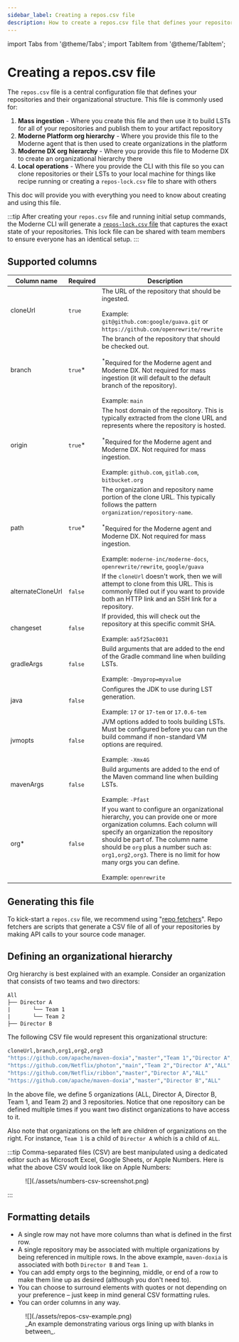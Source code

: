 ```yaml
---
sidebar_label: Creating a repos.csv file
description: How to create a repos.csv file that defines your repositories and, potentially, an organizational hierarchy for them.
---
```


import Tabs from '@theme/Tabs';
import TabItem from '@theme/TabItem';

# Creating a repos.csv file

The `repos.csv` file is a central configuration file that defines your repositories and their organizational structure. This file is commonly used for:

1. **Mass ingestion** - Where you create this file and then use it to build LSTs for all of your repositories and publish them to your artifact repository
2. **Moderne Platform org hierarchy** - Where you provide this file to the Moderne agent that is then used to create organizations in the platform
3. **Moderne DX org hierarchy** - Where you provide this file to Moderne DX to create an organizational hierarchy there
4. **Local operations** - Where you provide the CLI with this file so you can clone repositories or their LSTs to your local machine for things like recipe running or creating a `repos-lock.csv` file to share with others

This doc will provide you with everything you need to know about creating and using this file.

:::tip
After creating your `repos.csv` file and running initial setup commands, the Moderne CLI will generate a [`repos-lock.csv` file](../how-to-guides/repos-lock-csv.md) that captures the exact state of your repositories. This lock file can be shared with team members to ensure everyone has an identical setup.
:::

## Supported columns



| Column name       | Required | Description                                                                                                                                                                                                                                                                                                                                                                                                                     |
|-------------------|----------|---------------------------------------------------------------------------------------------------------------------------------------------------------------------------------------------------------------------------------------------------------------------------------------------------------------------------------------------------------------------------------------------------------------------------------|
| cloneUrl          | `true`   | The URL of the repository that should be ingested. <br /><br />Example: `git@github.com:google/guava.git` or `https://github.com/openrewrite/rewrite`                                                                                                                                                                                                                                                                           |
| branch            | `true`*  | The branch of the repository that should be checked out. <br /><br /><sup>*</sup>Required for the Moderne agent and Moderne DX. Not required for mass ingestion (it will default to the default branch of the repository). <br /><br />Example: `main`                                                      |
| origin            | `true`*  | The host domain of the repository. This is typically extracted from the clone URL and represents where the repository is hosted. <br /><br /><sup>*</sup>Required for the Moderne agent and Moderne DX. Not required for mass ingestion. <br /><br />Example: `github.com`, `gitlab.com`, `bitbucket.org`                        |
| path              | `true`*  | The organization and repository name portion of the clone URL. This typically follows the pattern `organization/repository-name`. <br /><br /><sup>*</sup>Required for the Moderne agent and Moderne DX. Not required for mass ingestion. <br /><br />Example: `moderne-inc/moderne-docs`, `openrewrite/rewrite`, `google/guava` |
| alternateCloneUrl | `false`  | If the `cloneUrl` doesn't work, then we will attempt to clone from this URL. This is commonly filled out if you want to provide both an HTTP link and an SSH link for a repository.                                                                                                                                                                                                                                             |
| changeset         | `false`  | If provided, this will check out the repository at this specific commit SHA. <br /><br />Example: `aa5f25ac0031`                                                                                                                                                                                                                                                            |
| gradleArgs        | `false`  | Build arguments that are added to the end of the Gradle command line when building LSTs.<br /><br />Example: `-Dmyprop=myvalue`                                                                                                                                                                                                                                                                                                 |
| java              | `false`  | Configures the JDK to use during LST generation.<br /><br />Example: `17` or `17-tem` or `17.0.6-tem`                                                                                                                                                                                                                                                                                                                           |
| jvmopts           | `false`  | JVM options added to tools building LSTs. Must be configured before you can run the build command if non-standard VM options are required.<br /><br />Example: `-Xmx4G`                                                                                                                                                                                                                                                         |
| mavenArgs         | `false`  | Build arguments are added to the end of the Maven command line when building LSTs.<br /><br />Example: `-Pfast`                                                                                                                                                                                                                                                                                                                 |
| org*              | `false`  | If you want to configure an organizational hierarchy, you can provide one or more organization columns. Each column will specify an organization the repository should be part of. The column name should be `org` plus a number such as: `org1,org2,org3`. There is no limit for how many orgs you can define.<br /><br />Example: `openrewrite`                                                                               |

## Generating this file

To kick-start a `repos.csv` file, we recommend using "[repo fetchers](https://github.com/moderneinc/repository-fetchers)". Repo fetchers are scripts that generate a CSV file of all of your repositories by making API calls to your source code manager.

## Defining an organizational hierarchy

Org hierarchy is best explained with an example. Consider an organization that consists of two teams and two directors:

```
All
├── Director A
|       └── Team 1
|       └── Team 2
├── Director B

```

The following CSV file would represent this organizational structure:

```bash showLineNumbers
cloneUrl,branch,org1,org2,org3
"https://github.com/apache/maven-doxia","master","Team 1","Director A","ALL"
"https://github.com/Netflix/photon","main","Team 2","Director A","ALL"
"https://github.com/Netflix/ribbon","master","Director A","ALL"
"https://github.com/apache/maven-doxia","master","Director B","ALL"
```

In the above file, we define 5 organizations (ALL, Director A, Director B, Team 1, and Team 2) and 3 repositories. Notice that one repository can be defined multiple times if you want two distinct organizations to have access to it.

Also note that organizations on the left are children of organizations on the right. For instance, `Team 1` is a child of `Director A` which is a child of `ALL`.

:::tip
Comma-separated files (CSV) are best manipulated using a dedicated editor such as Microsoft Excel, Google Sheets, or Apple Numbers. Here is what the above CSV would look like on Apple Numbers:

<figure>
  ![](./assets/numbers-csv-screenshot.png)
  <figcaption></figcaption>
</figure>
:::

## Formatting details

* A single row may not have more columns than what is defined in the first row.
* A single repository may be associated with multiple organizations by being referenced in multiple rows. In the above example, `maven-doxia` is associated with both `Director B` and `Team 1`.
* You can add empty orgs to the beginning, middle, or end of a row to make them line up as desired (although you don't need to).
* You can choose to surround elements with quotes or not depending on your preference – just keep in mind general CSV formatting rules.
* You can order columns in any way.

<figure>
  ![](./assets/repos-csv-example.png)
  <figcaption>_An example demonstrating various orgs lining up with blanks in between_.</figcaption>
</figure>
